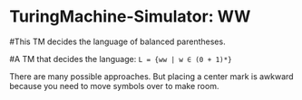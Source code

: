 # TuringMachine-Simulator: WW

#This TM decides the language of balanced parentheses.

#A TM that decides the language: `L = {ww | w ∈ (0 + 1)*}`

There are many possible approaches. But placing a center mark is awkward because you need to move symbols over to make room.
